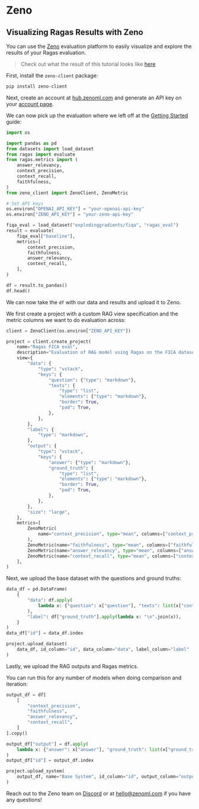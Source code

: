 # Zeno
## Visualizing Ragas Results with Zeno

You can use the [Zeno](https://zenoml.com) evaluation platform to easily visualize and explore the results of your Ragas evaluation.

> Check out what the result of this tutorial looks like [here](https://hub.zenoml.com/project/b35c83b8-0b22-4b9c-aedb-80964011d7a7/ragas%20FICA%20eval)

First, install the `zeno-client` package:

```bash
pip install zeno-client
```

Next, create an account at [hub.zenoml.com](https://hub.zenoml.com) and generate an API key on your [account page](https://hub.zenoml.com/account).

We can now pick up the evaluation where we left off at the [Getting Started](../../getstarted/evaluation.md) guide:


```python
import os

import pandas as pd
from datasets import load_dataset
from ragas import evaluate
from ragas.metrics import (
    answer_relevancy,
    context_precision,
    context_recall,
    faithfulness,
)
from zeno_client import ZenoClient, ZenoMetric
```


```python
# Set API keys
os.environ["OPENAI_API_KEY"] = "your-openai-api-key"
os.environ["ZENO_API_KEY"] = "your-zeno-api-key"
```


```python
fiqa_eval = load_dataset("explodinggradients/fiqa", "ragas_eval")
result = evaluate(
    fiqa_eval["baseline"],
    metrics=[
        context_precision,
        faithfulness,
        answer_relevancy,
        context_recall,
    ],
)

df = result.to_pandas()
df.head()
```

We can now take the `df` with our data and results and upload it to Zeno.

We first create a project with a custom RAG view specification and the metric columns we want to do evaluation across:


```python
client = ZenoClient(os.environ["ZENO_API_KEY"])

project = client.create_project(
    name="Ragas FICA eval",
    description="Evaluation of RAG model using Ragas on the FICA dataset",
    view={
        "data": {
            "type": "vstack",
            "keys": {
                "question": {"type": "markdown"},
                "texts": {
                    "type": "list",
                    "elements": {"type": "markdown"},
                    "border": True,
                    "pad": True,
                },
            },
        },
        "label": {
            "type": "markdown",
        },
        "output": {
            "type": "vstack",
            "keys": {
                "answer": {"type": "markdown"},
                "ground_truth": {
                    "type": "list",
                    "elements": {"type": "markdown"},
                    "border": True,
                    "pad": True,
                },
            },
        },
        "size": "large",
    },
    metrics=[
        ZenoMetric(
            name="context_precision", type="mean", columns=["context_precision"]
        ),
        ZenoMetric(name="faithfulness", type="mean", columns=["faithfulness"]),
        ZenoMetric(name="answer_relevancy", type="mean", columns=["answer_relevancy"]),
        ZenoMetric(name="context_recall", type="mean", columns=["context_recall"]),
    ],
)
```

Next, we upload the base dataset with the questions and ground truths:


```python
data_df = pd.DataFrame(
    {
        "data": df.apply(
            lambda x: {"question": x["question"], "texts": list(x["contexts"])}, axis=1
        ),
        "label": df["ground_truth"].apply(lambda x: "\n".join(x)),
    }
)
data_df["id"] = data_df.index

project.upload_dataset(
    data_df, id_column="id", data_column="data", label_column="label"
)
```

Lastly, we upload the RAG outputs and Ragas metrics. 

You can run this for any number of models when doing comparison and iteration:


```python
output_df = df[
    [
        "context_precision",
        "faithfulness",
        "answer_relevancy",
        "context_recall",
    ]
].copy()

output_df["output"] = df.apply(
    lambda x: {"answer": x["answer"], "ground_truth": list(x["ground_truth"])}, axis=1
)
output_df["id"] = output_df.index

project.upload_system(
    output_df, name="Base System", id_column="id", output_column="output"
)
```

Reach out to the Zeno team on [Discord](https://discord.gg/km62pDKAkE) or at [hello@zenoml.com](mailto:hello@zenoml.com) if you have any questions!
